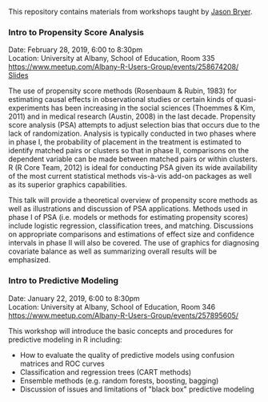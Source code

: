 This repository contains materials from workshops taught by [Jason Bryer](http://bryer.org).

### Intro to Propensity Score Analysis

Date: February 28, 2019, 6:00 to 8:30pm  
Location: University at Albany, School of Education, Room 335  
https://www.meetup.com/Albany-R-Users-Group/events/258674208/  
[Slides](http://htmlpreview.github.io/?https://github.com/jbryer/talks/blob/master/2018-01-IntroPredictiveModeling/IntroPredictiveModeling.pdf)

The use of propensity score methods (Rosenbaum & Rubin, 1983) for estimating causal effects in observational studies or certain kinds of quasi-experiments has been increasing in the social sciences (Thoemmes & Kim, 2011) and in medical research (Austin, 2008) in the last decade. Propensity score analysis (PSA) attempts to adjust selection bias that occurs due to the lack of randomization. Analysis is typically conducted in two phases where in phase I, the probability of placement in the treatment is estimated to identify matched pairs or clusters so that in phase II, comparisons on the dependent variable can be made between matched pairs or within clusters. R (R Core Team, 2012) is ideal for conducting PSA given its wide availability of the most current statistical methods vis-à-vis add-on packages as well as its superior graphics capabilities.

This talk will provide a theoretical overview of propensity score methods as well as illustrations and discussion of PSA applications. Methods used in phase I of PSA (i.e. models or methods for estimating propensity scores) include logistic regression, classification trees, and matching. Discussions on appropriate comparisons and estimations of effect size and confidence intervals in phase II will also be covered. The use of graphics for diagnosing covariate balance as well as summarizing overall results will be emphasized.


### Intro to Predictive Modeling

Date: January 22, 2019, 6:00 to 8:30pm  
Location: University at Albany, School of Education, Room 346  
https://www.meetup.com/Albany-R-Users-Group/events/257895605/  

This workshop will introduce the basic concepts and procedures for predictive modeling in R including:

* How to evaluate the quality of predictive models using confusion matrices and ROC curves
* Classification and regression trees (CART methods)
* Ensemble methods (e.g. random forests, boosting, bagging)
* Discussion of issues and limitations of "black box" predictive modeling

